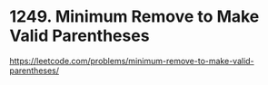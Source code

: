 # 1249. Minimum Remove to Make Valid Parentheses

https://leetcode.com/problems/minimum-remove-to-make-valid-parentheses/